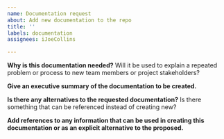 ```yaml
---
name: Documentation request
about: Add new documentation to the repo
title: ''
labels: documentation
assignees: iJoeCollins

---
```


**Why is this documentation needed?**
Will it be used to explain a repeated problem or process to new team members or project stakeholders?



**Give an executive summary of the documentation to be created.**



**Is there any alternatives to the requested documentation?**
Is there something that can be referenced instead of creating new?


**Add references to any information that can be used in creating this documentation or as an explicit alternative to the proposed.**
